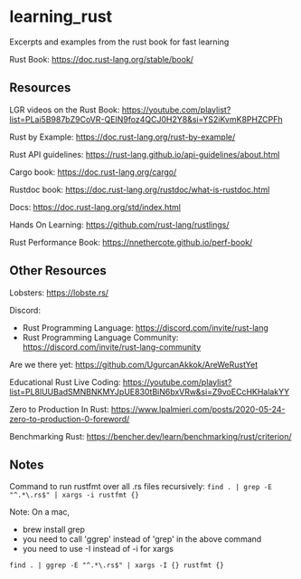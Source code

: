 # learning_rust

Excerpts and examples from the rust book for fast learning

Rust Book: 
https://doc.rust-lang.org/stable/book/


## Resources

LGR videos on the Rust Book: 
https://youtube.com/playlist?list=PLai5B987bZ9CoVR-QEIN9foz4QCJ0H2Y8&si=YS2iKvmK8PHZCPFh

Rust by Example: 
https://doc.rust-lang.org/rust-by-example/

Rust API guidelines: 
https://rust-lang.github.io/api-guidelines/about.html

Cargo book: 
https://doc.rust-lang.org/cargo/

Rustdoc book: 
https://doc.rust-lang.org/rustdoc/what-is-rustdoc.html

Docs: 
https://doc.rust-lang.org/std/index.html

Hands On Learning: 
https://github.com/rust-lang/rustlings/

Rust Performance Book:
https://nnethercote.github.io/perf-book/

## Other Resources

Lobsters: 
https://lobste.rs/

Discord: 
* Rust Programming Language: https://discord.com/invite/rust-lang
* Rust Programming Language Community: https://discord.com/invite/rust-lang-community

Are we there yet: 
https://github.com/UgurcanAkkok/AreWeRustYet

Educational Rust Live Coding:
https://youtube.com/playlist?list=PL8lUUBadSMNBNKMYJpUE830tBiN6bxVRw&si=Z9voECcHKHalakYY

Zero to Production In Rust: 
https://www.lpalmieri.com/posts/2020-05-24-zero-to-production-0-foreword/

Benchmarking Rust: 
https://bencher.dev/learn/benchmarking/rust/criterion/


## Notes

Command to run rustfmt over all .rs files recursively:
`find . | grep -E "^.*\.rs$" | xargs -i rustfmt {}`

Note: 
On a mac,
* brew install grep
* you need to call 'ggrep' instead of 'grep' in the above command
* you need to use -I instead of -i for xargs

`find . | ggrep -E "^.*\.rs$" | xargs -I {} rustfmt {}`

